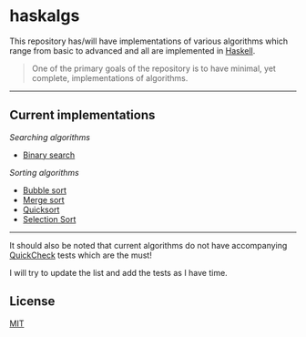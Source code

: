 # haskalgs

This repository has/will have implementations of various algorithms which range from basic to advanced and all are implemented in [Haskell](https://www.haskell.org/).

> One of the primary goals of the repository is to have minimal, yet complete, implementations of algorithms.

---

## Current implementations

_Searching algorithms_
* [Binary search](https://github.com/oniani/haskalgs/blob/master/src/search/BinarySearch.hs)

_Sorting algorithms_
* [Bubble sort](https://github.com/oniani/haskalgs/blob/master/src/sort/BubbleSort.hs)
* [Merge sort](https://github.com/oniani/haskalgs/blob/master/src/sort/MergeSort.hs)
* [Quicksort](https://github.com/oniani/haskalgs/blob/master/src/sort/Quicksort.hs)
* [Selection Sort](https://github.com/oniani/haskalgs/blob/master/src/sort/SelectionSort.hs)
---

It should also be noted that current algorithms do not have accompanying [QuickCheck](http://hackage.haskell.org/package/QuickCheck) tests which are the must!

I will try to update the list and add the tests as I have time.

## License
[MIT](https://github.com/oniani/haskalgs/blob/master/LICENSE)
